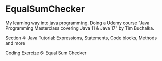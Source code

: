 # EqualSumChecker
My learning way into java programming. Doing a Udemy course "Java Programming Masterclass covering Java 11 & Java 17" by Tim Buchalka.

Section 4: Java Tutorial: Expressions, Statements, Code blocks, Methods and more

Coding Exercize 6: Equal Sum Checker
